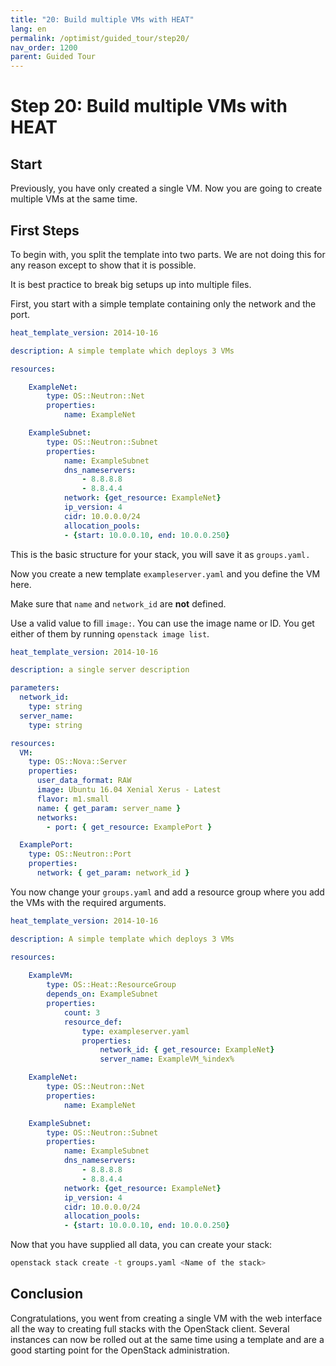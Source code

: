 ```yaml
---
title: "20: Build multiple VMs with HEAT"
lang: en
permalink: /optimist/guided_tour/step20/
nav_order: 1200
parent: Guided Tour
---
```


# Step 20: Build multiple VMs with HEAT

## Start

Previously, you have only created a single VM. Now you are going to create
multiple VMs at the same time.

## First Steps

To begin with, you split the template into two parts. We are not doing
this for any reason except to show that it is possible.

It is best practice to break big setups up into multiple files.

First, you start with a simple template containing only the network
and the port.

```yaml
heat_template_version: 2014-10-16

description: A simple template which deploys 3 VMs

resources:

    ExampleNet:
        type: OS::Neutron::Net
        properties:
            name: ExampleNet

    ExampleSubnet:
        type: OS::Neutron::Subnet
        properties:
            name: ExampleSubnet
            dns_nameservers:
                - 8.8.8.8
                - 8.8.4.4
            network: {get_resource: ExampleNet}
            ip_version: 4
            cidr: 10.0.0.0/24
            allocation_pools:
            - {start: 10.0.0.10, end: 10.0.0.250}
```

This is the basic structure for your stack, you will save it as `groups.yaml.`

Now you create a new template `exampleserver.yaml` and
you define the VM here.

Make sure that `name` and `network_id` are **not** defined.

Use a valid value to fill `image:`. You can use the image name or ID.
You get either of them by running `openstack image list`.

```yaml
heat_template_version: 2014-10-16

description: a single server description

parameters:
  network_id:
    type: string
  server_name:
    type: string

resources:
  VM:
    type: OS::Nova::Server
    properties:
      user_data_format: RAW
      image: Ubuntu 16.04 Xenial Xerus - Latest
      flavor: m1.small
      name: { get_param: server_name }
      networks:
        - port: { get_resource: ExamplePort }

  ExamplePort:
    type: OS::Neutron::Port
    properties:
      network: { get_param: network_id }
```

You now change your `groups.yaml` and add a resource group where you add
the VMs with the required arguments.

```yaml
heat_template_version: 2014-10-16

description: A simple template which deploys 3 VMs

resources:
 
    ExampleVM:
        type: OS::Heat::ResourceGroup
        depends_on: ExampleSubnet
        properties:
            count: 3
            resource_def:
                type: exampleserver.yaml
                properties:
                    network_id: { get_resource: ExampleNet}
                    server_name: ExampleVM_%index%

    ExampleNet:
        type: OS::Neutron::Net
        properties:
            name: ExampleNet

    ExampleSubnet:
        type: OS::Neutron::Subnet
        properties:
            name: ExampleSubnet
            dns_nameservers:
                - 8.8.8.8
                - 8.8.4.4
            network: {get_resource: ExampleNet}
            ip_version: 4
            cidr: 10.0.0.0/24
            allocation_pools:
            - {start: 10.0.0.10, end: 10.0.0.250}
```

Now that you have supplied all data, you can create your stack:

```bash
openstack stack create -t groups.yaml <Name of the stack>
```

## Conclusion

Congratulations, you went from creating a single VM with the web interface
all the way to creating full stacks with the OpenStack client. Several instances can now be rolled out at the same time using a template and are a good starting point for the OpenStack administration.
